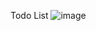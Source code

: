 Todo List
![image](https://github.com/om-bhesania/todo-list/assets/48543687/de7416ec-d27f-4bc8-be19-19e47adfedaa)

